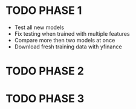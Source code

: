 # TODO PHASE 1
- Test all new models
- Fix testing when trained with multiple features
- Compare more then two models at once
- Download fresh training data with yfinance

# TODO PHASE 2

# TODO PHASE 3